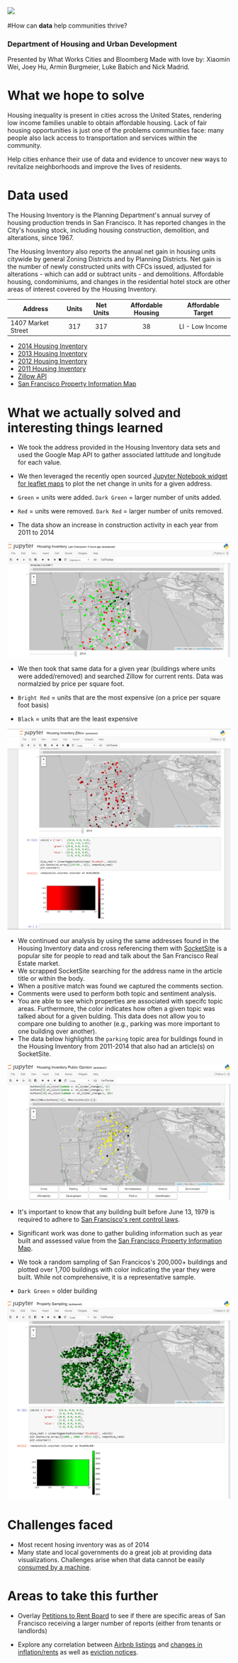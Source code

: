 ![](https://horseradish.s3.amazonaws.com/CACHE/images/photos/66/7f/42bf3e704747/image-54e7656359e25-default-800.png)

#How can **data** help communities thrive?
### Department of Housing and Urban Development
Presented by What Works Cities and Bloomberg
Made with love by: Xiaomin Wei, Joey Hu, Armin Burgmeier, Luke Babich and Nick Madrid.

# What we hope to solve
Housing inequality is present in cities across the United States, rendering low income families unable to obtain affordable housing. Lack of fair housing opportunities is just one of the problems communities face: many people also lack access to transportation and services within the community.

Help cities enhance their use of data and evidence to uncover new ways to revitalize neighborhoods and improve the lives of residents.

# Data used
The Housing Inventory is the Planning Department's annual survey of housing production trends in San Francisco. It has reported changes in the City's housing stock, including housing construction, demolition, and alterations, since 1967. 

The Housing Inventory also reports the annual net gain in housing units citywide by general Zoning Districts and by Planning Districts. Net gain is the number of newly constructed units with CFCs issued, adjusted for alterations - which can add or subtract units - and demolitions. Affordable housing, condominiums, and changes in the residential hotel stock are other areas of interest covered by the Housing Inventory. 

| Address            | Units | Net Units | Affordable Housing | Affordable Target|
| ------------------ |:-----:|:---------:|:------------------:|------------------|
| 1407 Market Street | 317   | 317       | 38                 | LI - Low Income  |


- [2014 Housing Inventory](https://data.sfgov.org/Housing-and-Buildings/2014-Housing-Inventory/pucn-j93j)
- [2013 Housing Inventory](https://data.sfgov.org/Housing-and-Buildings/2013-Housing-Inventory/e7d3-dxh5)
- [2012 Housing Inventory](https://data.sfgov.org/Housing-and-Buildings/2012-Housing-Inventory/4xa2-t52k)
- [2011 Housing Inventory](https://data.sfgov.org/Housing-and-Buildings/2011-Housing-Inventory/mpcm-79w2)
- [Zillow API](http://www.zillow.com/howto/api/APIOverview.htm)
- [San Francisco Property Information Map](http://propertymap.sfplanning.org/)

# What we actually solved and interesting things learned

- We took the address provided in the Housing Inventory data sets and used the Google Map API to gather associated lattitude and longitude for each value. 
- We then leveraged the recently open sourced [Jupyter Notebook widget for leaflet maps](https://github.com/ellisonbg/ipyleaflet) to plot the net change in units for a given address. 

- `Green` = units were added. `Dark Green` = larger number of units added.
- `Red` = units were removed. `Dark Red` = larger number of units removed.

- The data show an increase in construction activity in each year from 2011 to 2014

![](net_change_graph.png)

- We then took that same data for a given year (buildings where units were added/removed) and searched Zillow for current rents. Data was normalzied by price per square foot.

- `Bright Red` = units that are the most expensive (on a price per square foot basis)
- `Black` = units that are the least expensive

![](zillow_pricing.png)

- We continued our analysis by using the same addresses found in the Housing Inventory data and cross referencing them with [SocketSite](http://www.socketsite.com/) is a popular site for people to read and talk about the San Francisco Real Estate market.
- We scrapped SocketSite searching for the address name in the article title or within the body.
- When a positive match was found we captured the comments section.
- Comments were used to perform both topic and sentiment analysis.
- You are able to see which properties are associated with specifc topic areas. Furthermore, the color indicates how often a given topic was talked about for a given bulding. This data does not allow you to compare one bulding to another (e.g., parking was more important to one building over another).
- The data below highlights the `parking` topic area for buildings found in the Housing Inventory from 2011-2014 that also had an article(s) on SocketSite.

![](housing_sentiment.png)

- It's important to know that any building built before June 13, 1979 is required to adhere to [San Francisco's rent control laws](https://www.sftu.org/rentcontrol).
- Significant work was done to gather buliding information such as year built and assessed value from the [San Francisco Property Information Map](http://propertymap.sfplanning.org/).
- We took a random sampling of San Francicos's 200,000+ buildings and plotted over 1,700 buildings with color indicating the year they were built. While not comprehensive, it is a representative sample.

- `Dark Green` = older building

![](property_sampling.png)

# Challenges faced

 - Most recent hosing inventory was as of 2014
 - Many state and local governments do a great job at providing data visualizations. Challenges arise when that data cannot be easily [consumed by a machine](http://egis.hud.gov/affht/). 

# Areas to take this further

- Overlay [Petitions to Rent Board](https://data.sfgov.org/Housing-and-Buildings/Petitions-to-the-Rent-Board/6swy-cmkq) to see if there are specific areas of San Francisco receiving a larger number of reports (either from tenants or landlords)

- Explore any correlation between [Airbnb listings](http://all-about-airbnb.com/post/127856658166/airbnb-public-api-coming-soon) and [changes in inflation/rents](http://www.bls.gov/eag/eag.ca_sanfrancisco_msa.htm)  as well as [eviction notices](https://data.sfgov.org/Housing-and-Buildings/Eviction-Notices/5cei-gny5). 
